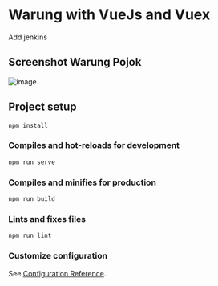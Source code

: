 # Warung with VueJs and Vuex

Add jenkins
## Screenshot Warung Pojok

![image](https://user-images.githubusercontent.com/72298156/104344465-c1e89080-552f-11eb-91dc-e27433c374a8.png)


## Project setup
```
npm install
```

### Compiles and hot-reloads for development
```
npm run serve
```

### Compiles and minifies for production
```
npm run build
```

### Lints and fixes files
```
npm run lint
```

### Customize configuration
See [Configuration Reference](https://cli.vuejs.org/config/).
